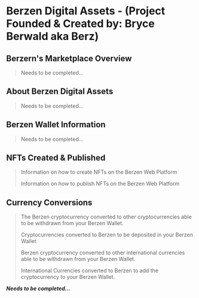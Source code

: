 # Berzen Digital Assets - (Project Founded & Created by: Bryce Berwald aka Berz)

## Berzern's Marketplace Overview
>
> Needs to be completed...
> 

## About Berzen Digital Assets
>
> Needs to be completed...
> 

## Berzen Wallet Information
>
> Needs to be completed...
> 

## NFTs Created & Published
>
> Information on how to create NFTs on the Berzen Web Platform
>
> 
> Information on how to publish NFTs on the Berzen Web Platform
> 

## Currency Conversions
>
> The Berzen cryptocurrency converted to other cryptocurrencies able to be withdrawn from your Berzen Wallet.
>
>
> Cryptocurrencies converted to Berzen to be deposited in your Berzen Wallet
>
>
> Berzen cryptocurrency converted to other international currencies able to be withdrawn from your Berzen Wallet.
>
>
> International Currencies converted to Berzen to add the cryptocurrency to your Berzen Wallet.
> 

***Needs to be completed...***
